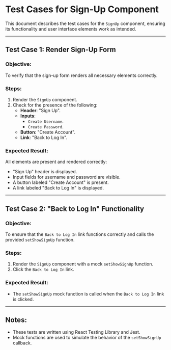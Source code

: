 # Test Cases for Sign-Up Component

This document describes the test cases for the `SignUp` component, ensuring its functionality and user interface elements work as intended.

---

## **Test Case 1: Render Sign-Up Form**

### **Objective:**
To verify that the sign-up form renders all necessary elements correctly.

### **Steps:**
1. Render the `SignUp` component.
2. Check for the presence of the following:
   - **Header**: "Sign Up".
   - **Inputs**:
     - `Create Username`.
     - `Create Password`.
   - **Button**: "Create Account".
   - **Link**: "Back to Log In".

### **Expected Result:**
All elements are present and rendered correctly:
- "Sign Up" header is displayed.
- Input fields for username and password are visible.
- A button labeled "Create Account" is present.
- A link labeled "Back to Log In" is displayed.

---

## **Test Case 2: "Back to Log In" Functionality**

### **Objective:**
To ensure that the `Back to Log In` link functions correctly and calls the provided `setShowSignUp` function.

### **Steps:**
1. Render the `SignUp` component with a mock `setShowSignUp` function.
2. Click the `Back to Log In` link.

### **Expected Result:**
- The `setShowSignUp` mock function is called when the `Back to Log In` link is clicked.

---

## **Notes:**
- These tests are written using React Testing Library and Jest.
- Mock functions are used to simulate the behavior of the `setShowSignUp` callback.
